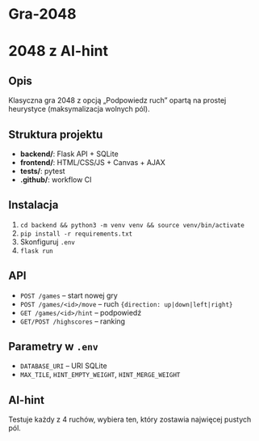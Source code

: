 # Gra-2048
# 2048 z AI-hint

## Opis
Klasyczna gra 2048 z opcją „Podpowiedz ruch” opartą na prostej heurystyce (maksymalizacja wolnych pól).

## Struktura projektu
- **backend/**: Flask API + SQLite  
- **frontend/**: HTML/CSS/JS + Canvas + AJAX  
- **tests/**: pytest  
- **.github/**: workflow CI  

## Instalacja
1. `cd backend && python3 -m venv venv && source venv/bin/activate`  
2. `pip install -r requirements.txt`  
3. Skonfiguruj `.env`  
4. `flask run`

## API
- `POST /games` – start nowej gry  
- `POST /games/<id>/move` – ruch `{direction: up|down|left|right}`  
- `GET /games/<id>/hint` – podpowiedź  
- `GET/POST /highscores` – ranking  

## Parametry w `.env`
- `DATABASE_URI` – URI SQLite  
- `MAX_TILE`, `HINT_EMPTY_WEIGHT`, `HINT_MERGE_WEIGHT`

## AI-hint
Testuje każdy z 4 ruchów, wybiera ten, który zostawia najwięcej pustych pól.

